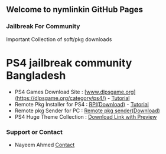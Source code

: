 ## Welcome to nymlinkin GitHub Pages


### Jailbreak For Community

Important Collection of soft/pkg downloads




# PS4 jailbreak community Bangladesh


- PS4 Games Download Site : [www.dlpsgame.org](https://dlpsgame.org/category/ps4/) - [Tutorial](https://youtu.be/0ZUXd5vu7ps?list=LL)
- Remote Pkg Installer for PS4 : [RPI(Download)](https://api.pkg-zone.com/attachments/pkgs/REMOTE_PACKAGE_INSTALLER.pkg) - [Tutorial](https://youtu.be/HlLI8oZKCyc?list=LL)
- Remote pkg Sender for PC : [Remote pkg sender(Download)](https://github.com/iref-use/ps4-remote-pkg-sender/releases)
- PS4 Huge Theme Collection : [Download Link with Preview](https://mega.nz/folder/aUwkma5Y#__-GrZjHvMnRzqmKEZgITQ)










### Support or Contact

- Nayeem Ahmed
[Contact](https://www.facebook.com/nymlinkin/)

